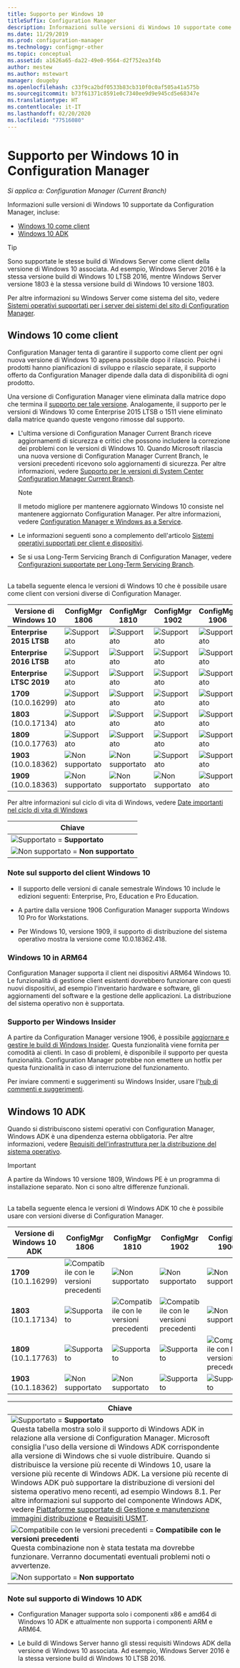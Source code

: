 ```yaml
---
title: Supporto per Windows 10
titleSuffix: Configuration Manager
description: Informazioni sulle versioni di Windows 10 supportate come client o per la distribuzione del sistema operativo con Configuration Manager
ms.date: 11/29/2019
ms.prod: configuration-manager
ms.technology: configmgr-other
ms.topic: conceptual
ms.assetid: a1626a65-da22-49e0-9564-d2f752ea3f4b
author: mestew
ms.author: mstewart
manager: dougeby
ms.openlocfilehash: c33f9ca2bdf0533b83cb310f0c0af505a41a575b
ms.sourcegitcommit: b73f61371c8591e0c7340ee9d9e945cd5e68347e
ms.translationtype: HT
ms.contentlocale: it-IT
ms.lasthandoff: 02/20/2020
ms.locfileid: "77516080"
---
```

# <a name="support-for-windows-10-in-configuration-manager"></a>Supporto per Windows 10 in Configuration Manager  

*Si applica a: Configuration Manager (Current Branch)*

Informazioni sulle versioni di Windows 10 supportate da Configuration Manager, incluse:

- [Windows 10 come client](#windows-10-as-a-client)
- [Windows 10 ADK](#windows-10-adk)

> [!Tip]
> Sono supportate le stesse build di Windows Server come client della versione di Windows 10 associata. Ad esempio, Windows Server 2016 è la stessa versione build di Windows 10 LTSB 2016, mentre Windows Server versione 1803 è la stessa versione build di Windows 10 versione 1803.
>
> Per altre informazioni su Windows Server come sistema del sito, vedere [Sistemi operativi supportati per i server dei sistemi del sito di Configuration Manager](/sccm/core/plan-design/configs/supported-operating-systems-for-site-system-servers#bkmk_core).


## <a name="windows-10-as-a-client"></a>Windows 10 come client

Configuration Manager tenta di garantire il supporto come client per ogni nuova versione di Windows 10 appena possibile dopo il rilascio. Poiché i prodotti hanno pianificazioni di sviluppo e rilascio separate, il supporto offerto da Configuration Manager dipende dalla data di disponibilità di ogni prodotto.

Una versione di Configuration Manager viene eliminata dalla matrice dopo che termina il [supporto per tale versione](/sccm/core/servers/manage/current-branch-versions-supported). Analogamente, il supporto per le versioni di Windows 10 come Enterprise 2015 LTSB o 1511 viene eliminato dalla matrice quando queste vengono rimosse dal supporto.

- L'ultima versione di Configuration Manager Current Branch riceve aggiornamenti di sicurezza e critici che possono includere la correzione dei problemi con le versioni di Windows 10. Quando Microsoft rilascia una nuova versione di Configuration Manager Current Branch, le versioni precedenti ricevono solo aggiornamenti di sicurezza. Per altre informazioni, vedere [Supporto per le versioni di System Center Configuration Manager Current Branch](/sccm/core/servers/manage/current-branch-versions-supported).  

    > [!Note]  
    > Il metodo migliore per mantenere aggiornato Windows 10 consiste nel mantenere aggiornato Configuration Manager. Per altre informazioni, vedere [Configuration Manager e Windows as a Service](/sccm/core/understand/configuration-manager-and-windows-as-service).  

- Le informazioni seguenti sono a complemento dell'articolo [Sistemi operativi supportati per client e dispositivi](/sccm/core/plan-design/configs/supported-operating-systems-for-clients-and-devices).  

- Se si usa Long-Term Servicing Branch di Configuration Manager, vedere [Configurazioni supportate per Long-Term Servicing Branch](/sccm/core/understand/supported-configurations-for-ltsb).  


<br/>
La tabella seguente elenca le versioni di Windows 10 che è possibile usare come client con versioni diverse di Configuration Manager.

| Versione di Windows 10 | ConfigMgr 1806 | ConfigMgr 1810 | ConfigMgr 1902 | ConfigMgr 1906 | ConfigMgr 1910 |
|---------------------|-----|-----|-----|-----|-----|
| **Enterprise 2015 LTSB** <!--10/14/2025-->   | ![Supportato](media/green_check.png) | ![Supportato](media/green_check.png) | ![Supportato](media/green_check.png) | ![Supportato](media/green_check.png) | ![Supportato](media/green_check.png) |
| **Enterprise 2016 LTSB** <!--10/13/2026-->   | ![Supportato](media/green_check.png) | ![Supportato](media/green_check.png) | ![Supportato](media/green_check.png) | ![Supportato](media/green_check.png) | ![Supportato](media/green_check.png) |
| **Enterprise LTSC 2019** <!--01/09/2029-->   | ![Supportato](media/green_check.png) | ![Supportato](media/green_check.png) | ![Supportato](media/green_check.png) | ![Supportato](media/green_check.png) | ![Supportato](media/green_check.png) |
| **1709**<br>(10.0.16299)   <!--04/14/2020-->   | ![Supportato](media/green_check.png) | ![Supportato](media/green_check.png) | ![Supportato](media/green_check.png) | ![Supportato](media/green_check.png) | ![Supportato](media/green_check.png) |
| **1803**<br>(10.0.17134)   <!--11/10/2020-->   | ![Supportato](media/green_check.png) | ![Supportato](media/green_check.png) | ![Supportato](media/green_check.png) | ![Supportato](media/green_check.png) | ![Supportato](media/green_check.png) |
| **1809**<br>(10.0.17763)   <!--05/11/2021-->   | ![Supportato](media/green_check.png) | ![Supportato](media/green_check.png) | ![Supportato](media/green_check.png) | ![Supportato](media/green_check.png) | ![Supportato](media/green_check.png) |
| **1903**<br>(10.0.18362)   <!--12/08/2020-->   | ![Non supportato](media/Red_X.png) | ![Non supportato](media/Red_X.png) | ![Supportato](media/green_check.png) | ![Supportato](media/green_check.png) | ![Supportato](media/green_check.png) |
| **1909**<br>(10.0.18363)   <!--TBD-->   | ![Non supportato](media/Red_X.png) | ![Non supportato](media/Red_X.png) | ![Non supportato](media/Red_X.png) | ![Supportato](media/green_check.png) | ![Supportato](media/green_check.png) |

<!-- lifecycle reference: https://support.microsoft.com/help/13853/windows-lifecycle-fact-sheet -->

Per altre informazioni sul ciclo di vita di Windows, vedere [Date importanti nel ciclo di vita di Windows](https://support.microsoft.com/help/13853/windows-lifecycle-fact-sheet)

| Chiave |
|--|
| ![Supportato](media/green_check.png) = **Supportato**  |
| ![Non supportato](media/Red_X.png) = **Non supportato** |

### <a name="bkmk_win10-notes"></a> Note sul supporto del client Windows 10

- Il supporto delle versioni di canale semestrale Windows 10 include le edizioni seguenti: Enterprise, Pro, Education e Pro Education.  

- A partire dalla versione 1906 Configuration Manager supporta Windows 10 Pro for Workstations.

- Per Windows 10, versione 1909, il supporto di distribuzione del sistema operativo mostra la versione come 10.0.18362.418.

### <a name="bkmk_arm64"></a> Windows 10 in ARM64

Configuration Manager supporta il client nei dispositivi ARM64 Windows 10. Le funzionalità di gestione client esistenti dovrebbero funzionare con questi nuovi dispositivi, ad esempio l'inventario hardware e software, gli aggiornamenti del software e la gestione delle applicazioni. La distribuzione del sistema operativo non è supportata. <!-- 1353704 -->

### <a name="bkmk_WIfB-support"></a> Supporto per Windows Insider

A partire da Configuration Manager versione 1906, è possibile [aggiornare e gestire le build di Windows Insider](/sccm/sum/get-started/configure-classifications-and-products#bkmk_WIfB). Questa funzionalità viene fornita per comodità ai clienti. In caso di problemi, è disponibile il supporto per questa funzionalità. Configuration Manager potrebbe non emettere un hotfix per questa funzionalità in caso di interruzione del funzionamento.  

Per inviare commenti e suggerimenti su Windows Insider, usare l'[hub di commenti e suggerimenti](https://docs.microsoft.com/windows-insider/at-work-pro/wip-4-biz-feedback).

## <a name="windows-10-adk"></a>Windows 10 ADK

Quando si distribuiscono sistemi operativi con Configuration Manager, Windows ADK è una dipendenza esterna obbligatoria. Per altre informazioni, vedere [Requisiti dell'infrastruttura per la distribuzione del sistema operativo](/sccm/osd/plan-design/infrastructure-requirements-for-operating-system-deployment#windows-adk-for-windows-10).

> [!Important]  
> A partire da Windows 10 versione 1809, Windows PE è un programma di installazione separato. Non ci sono altre differenze funzionali.

<br/>
La tabella seguente elenca le versioni di Windows ADK 10 che è possibile usare con versioni diverse di Configuration Manager.

| Versione di Windows 10 ADK  | ConfigMgr 1806 | ConfigMgr 1810 | ConfigMgr 1902 | ConfigMgr 1906 | ConfigMgr 1910 |
|--------------------|-----|-----|-----|-----|-----|
| **1709**<br>(10.1.16299) | ![Compatibile con le versioni precedenti](media/blue_compat.png) | ![Non supportato](media/Red_X.png)   | ![Non supportato](media/Red_X.png) | ![Non supportato](media/Red_X.png) | ![Non supportato](media/Red_X.png) |
| **1803**<br>(10.1.17134) | ![Supportato](media/green_check.png) | ![Compatibile con le versioni precedenti](media/blue_compat.png) | ![Compatibile con le versioni precedenti](media/blue_compat.png) | ![Non supportato](media/Red_X.png) | ![Non supportato](media/Red_X.png) |
| **1809**<br>(10.1.17763) | ![Supportato](media/green_check.png) | ![Supportato](media/green_check.png) | ![Supportato](media/green_check.png) | ![Compatibile con le versioni precedenti](media/blue_compat.png) | ![Compatibile con le versioni precedenti](media/blue_compat.png) |
| **1903**<br>(10.1.18362) | ![Non supportato](media/Red_X.png) | ![Non supportato](media/Red_X.png) | ![Supportato](media/green_check.png) | ![Supportato](media/green_check.png) | ![Supportato](media/green_check.png) |

|Chiave|
|--|
| ![Supportato](media/green_check.png) = **Supportato** <br/> Questa tabella mostra solo il supporto di Windows ADK in relazione alla versione di Configuration Manager. Microsoft consiglia l'uso della versione di Windows ADK corrispondente alla versione di Windows che si vuole distribuire. Quando si distribuisce la versione più recente di Windows 10, usare la versione più recente di Windows ADK. La versione più recente di Windows ADK può supportare la distribuzione di versioni del sistema operativo meno recenti, ad esempio Windows 8.1.<!-- SCCMDocs issue 1229 --> Per altre informazioni sul supporto del componente Windows ADK, vedere [Piattaforme supportate di Gestione e manutenzione immagini distribuzione](https://docs.microsoft.com/windows-hardware/manufacture/desktop/dism-supported-platforms) e [Requisiti USMT](https://docs.microsoft.com/windows/deployment/usmt/usmt-requirements#bkmk-1). |
| ![Compatibile con le versioni precedenti](media/blue_compat.png)  = **Compatibile con le versioni precedenti** <br/> Questa combinazione non è stata testata ma dovrebbe funzionare. Verranno documentati eventuali problemi noti o avvertenze. |
| ![Non supportato](media/Red_X.png) = **Non supportato** |

### <a name="bkmk_adk-notes"></a> Note sul supporto di Windows 10 ADK

- Configuration Manager supporta solo i componenti x86 e amd64 di Windows 10 ADK e attualmente non supporta i componenti ARM e ARM64.

- Le build di Windows Server hanno gli stessi requisiti Windows ADK della versione di Windows 10 associata. Ad esempio, Windows Server 2016 è la stessa versione build di Windows 10 LTSB 2016.
